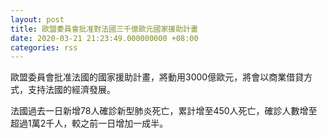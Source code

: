 ```yaml
---
layout: post
title: 歐盟委員會批准對法國三千億歐元國家援助計畫
date: 2020-03-21 21:23:49.000000000 +08:00
categories: rss
---
```


歐盟委員會批准法國的國家援助計畫，將動用3000億歐元，將會以商業借貸方式，支持法國的經濟發展。

法國過去一日新增78人確診新型肺炎死亡，累計增至450人死亡，確診人數增至超過1萬2千人，較之前一日增加一成半。
